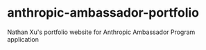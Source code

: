 # anthropic-ambassador-portfolio
Nathan Xu's portfolio website for Anthropic Ambassador Program application
